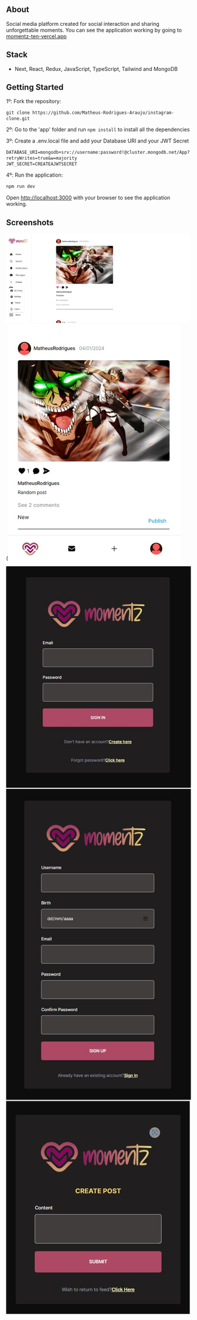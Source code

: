 ## About

Social media platform created for social interaction and sharing unforgettable moments. You can see the application working by going to [momentz-ten-vercel.app](https://momentz-ten.vercel.app)

## Stack

- Next, React, Redux, JavaScript, TypeScript, Tailwind and MongoDB

## Getting Started

1º: Fork the repository:

```
git clone https://github.com/Matheus-Rodrigues-Araujo/instagram-clone.git
```

2º: Go to the 'app' folder and run `npm install` to install all the dependencies

3º: Create a .env.local file and add your Database URI and your JWT Secret

```
DATABASE_URI=mongodb+srv://username:password!@cluster.mongodb.net/App?retryWrites=true&w=majority
JWT_SECRET=CREATEAJWTSECRET
```

4º: Run the application:

```bash
npm run dev
```

Open [http://localhost:3000](http://localhost:3000) with your browser to see the application working.

## Screenshots

![Alt text](<Captura de tela 2024-01-16 233728-1.jpg>)
(![Feed](<Captura de tela 2024-01-16 234049.jpg>)

<!-- ![Alt text](<Captura de tela 2024-01-16 233728.jpg>) -->

![Alt text](<Captura de tela 2024-01-16 233347.jpg>)
![Alt text](<Captura de tela 2024-01-16 233530.jpg>)
![Alt text](<Captura de tela 2024-01-16 234641.jpg>)
